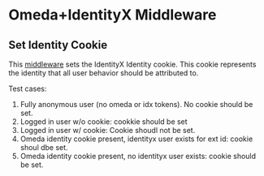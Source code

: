 Omeda+IdentityX Middleware
===

## Set Identity Cookie
This [middleware](./set-identity-cookie.js) sets the IdentityX Identity cookie. This cookie represents the identity that all user behavior should be attributed to.

Test cases:
1. Fully anonymous user (no omeda or idx tokens). No cookie should be set.
2. Logged in user w/o cookie: cookkie should be set
3. Logged in user w/ cookie: Cookie shoudl not be set.
4. Omeda identity cookie present, identityx user exists for ext id: cookie shoul dbe set.
5. Omeda identity cookie present, no identityx user exists: cookie should be set.
